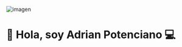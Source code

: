 
![imagen](https://www.canva.com/design/DAFPAVnBhVs/Wjfl2TlOkVjWVW4k9Qo3RQ/edit?utm_content=DAFPAVnBhVs&utm_campaign=designshare&utm_medium=link2&utm_source=sharebutton)

# 👋 Hola, soy Adrian Potenciano 💻
